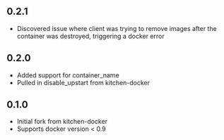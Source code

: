 ## 0.2.1

* Discovered issue where client was trying to remove images after the
  container was destroyed, triggering a docker error

## 0.2.0

* Added support for container_name
* Pulled in disable_upstart from kitchen-docker

## 0.1.0 

* Initial fork from kitchen-docker
* Supports docker version < 0.9
